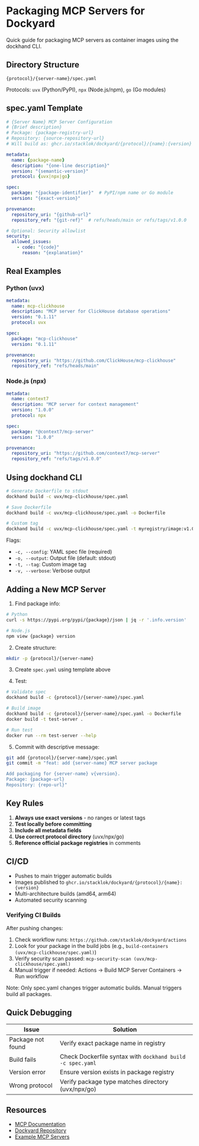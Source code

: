 # Packaging MCP Servers for Dockyard

Quick guide for packaging MCP servers as container images using the dockhand CLI.

## Directory Structure

```
{protocol}/{server-name}/spec.yaml
```

Protocols: `uvx` (Python/PyPI), `npx` (Node.js/npm), `go` (Go modules)

## spec.yaml Template

```yaml
# {Server Name} MCP Server Configuration
# {Brief description}
# Package: {package-registry-url}
# Repository: {source-repository-url}
# Will build as: ghcr.io/stacklok/dockyard/{protocol}/{name}:{version}

metadata:
  name: {package-name}
  description: "{one-line description}"
  version: "{semantic-version}"
  protocol: {uvx|npx|go}

spec:
  package: "{package-identifier}"  # PyPI/npm name or Go module
  version: "{exact-version}"

provenance:
  repository_uri: "{github-url}"
  repository_ref: "{git-ref}"  # refs/heads/main or refs/tags/v1.0.0

# Optional: Security allowlist
security:
  allowed_issues:
    - code: "{code}"
      reason: "{explanation}"
```

## Real Examples

### Python (uvx)
```yaml
metadata:
  name: mcp-clickhouse
  description: "MCP server for ClickHouse database operations"
  version: "0.1.11"
  protocol: uvx

spec:
  package: "mcp-clickhouse"
  version: "0.1.11"

provenance:
  repository_uri: "https://github.com/ClickHouse/mcp-clickhouse"
  repository_ref: "refs/heads/main"
```

### Node.js (npx)
```yaml
metadata:
  name: context7
  description: "MCP server for context management"
  version: "1.0.0"
  protocol: npx

spec:
  package: "@context7/mcp-server"
  version: "1.0.0"

provenance:
  repository_uri: "https://github.com/context7/mcp-server"
  repository_ref: "refs/tags/v1.0.0"
```

## Using dockhand CLI

```bash
# Generate Dockerfile to stdout
dockhand build -c uvx/mcp-clickhouse/spec.yaml

# Save Dockerfile
dockhand build -c uvx/mcp-clickhouse/spec.yaml -o Dockerfile

# Custom tag
dockhand build -c uvx/mcp-clickhouse/spec.yaml -t myregistry/image:v1.0.0
```

Flags:
- `-c, --config`: YAML spec file (required)
- `-o, --output`: Output file (default: stdout)
- `-t, --tag`: Custom image tag
- `-v, --verbose`: Verbose output

## Adding a New MCP Server

1. Find package info:
```bash
# Python
curl -s https://pypi.org/pypi/{package}/json | jq -r '.info.version'

# Node.js
npm view {package} version
```

2. Create structure:
```bash
mkdir -p {protocol}/{server-name}
```

3. Create `spec.yaml` using template above

4. Test:
```bash
# Validate spec
dockhand build -c {protocol}/{server-name}/spec.yaml

# Build image
dockhand build -c {protocol}/{server-name}/spec.yaml -o Dockerfile
docker build -t test-server .

# Run test
docker run --rm test-server --help
```

5. Commit with descriptive message:
```bash
git add {protocol}/{server-name}/spec.yaml
git commit -m "feat: add {server-name} MCP server package

Add packaging for {server-name} v{version}.
Package: {package-url}
Repository: {repo-url}"
```

## Key Rules

1. **Always use exact versions** - no ranges or latest tags
2. **Test locally before committing**
3. **Include all metadata fields**
4. **Use correct protocol directory** (uvx/npx/go)
5. **Reference official package registries** in comments

## CI/CD

- Pushes to main trigger automatic builds
- Images published to `ghcr.io/stacklok/dockyard/{protocol}/{name}:{version}`
- Multi-architecture builds (amd64, arm64)
- Automated security scanning

### Verifying CI Builds

After pushing changes:
1. Check workflow runs: `https://github.com/stacklok/dockyard/actions`
2. Look for your package in the build jobs (e.g., `build-containers (uvx/mcp-clickhouse/spec.yaml)`)
3. Verify security scan passed: `mcp-security-scan (uvx/mcp-clickhouse/spec.yaml)`
4. Manual trigger if needed: Actions → Build MCP Server Containers → Run workflow

Note: Only spec.yaml changes trigger automatic builds. Manual triggers build all packages.

## Quick Debugging

| Issue | Solution |
|-------|----------|
| Package not found | Verify exact package name in registry |
| Build fails | Check Dockerfile syntax with `dockhand build -c spec.yaml` |
| Version error | Ensure version exists in package registry |
| Wrong protocol | Verify package type matches directory (uvx/npx/go) |

## Resources

- [MCP Documentation](https://modelcontextprotocol.io/)
- [Dockyard Repository](https://github.com/stacklok/dockyard)
- [Example MCP Servers](https://github.com/modelcontextprotocol/servers)